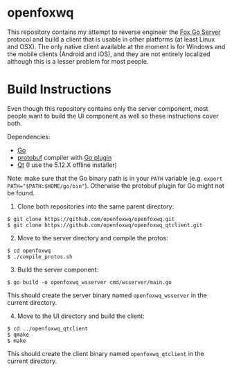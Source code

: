 openfoxwq
===

This repository contains my attempt to reverse engineer the [Fox Go Server](https://foxwq.com/) protocol and build a client that is usable in other platforms (at least Linux and OSX). The only native client available at the moment is for Windows and the mobile clients (Android and iOS), and they are not entirely localized although this is a lesser problem for most people.

Build Instructions
===

Even though this repository contains only the server component, most people want to build the UI component as well so these instructions cover both.

Dependencies:
- [Go](https://go.dev/doc/install)
- [protobuf](https://protobuf.dev/downloads/) compiler with [Go plugin](https://protobuf.dev/getting-started/gotutorial/#compiling-protocol-buffers)
- [Qt](https://www.qt.io/offline-installers) (I use the 5.12.X offline installer)

Note: make sure that the Go binary path is in your `PATH` variable (e.g. `export PATH="$PATH:$HOME/go/bin"`). Otherwise the protobuf plugin for Go might not be found.

1. Clone both repositories into the same parent directory:
```
$ git clone https://github.com/openfoxwq/openfoxwq.git
$ git clone https://github.com/openfoxwq/openfoxwq_qtclient.git
```

2. Move to the server directory and compile the protos:
```
$ cd openfoxwq
$ ./compile_protos.sh
```

3. Build the server component:
```
$ go build -o openfoxwq_wsserver cmd/wsserver/main.go
```

This should create the server binary named `openfoxwq_wsserver` in the current directory.

4. Move to the UI directory and build the client:
```
$ cd ../openfoxwq_qtclient
$ qmake
$ make
```

This should create the client binary named `openfoxwq_qtclient` in the current directory.

